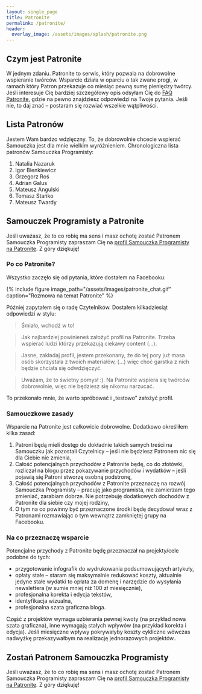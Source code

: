 ```yaml
---
layout: single_page
title: Patronite
permalink: /patronite/
header:
  overlay_image: /assets/images/splash/patronite.png
---
```


## Czym jest Patronite

W jednym zdaniu. Patronite to serwis, który pozwala na dobrowolne wspieranie twórców. Wsparcie działa w oparciu o tak zwane progi, w ramach który Patron przekazuje co miesiąc pewną sumę pieniędzy twórcy. Jeśli interesuje Cię bardziej szczegółowy opis odsyłam Cię do [FAQ Patronite](https://patronite.freshdesk.com/support/home), gdzie na pewno znajdziesz odpowiedzi na Twoje pytania. Jeśli nie, to daj znać – postaram się rozwiać wszelkie wątpliwości.

## Lista Patronów

Jestem Wam bardzo wdzięczny. To, że dobrowolnie chcecie wspierać Samouczka jest dla mnie wielkim wyróżnieniem. Chronologiczna lista patronów Samouczka Programisty:

1. Natalia Nazaruk
2. Igor Bienkiewicz
3. Grzegorz Roś
4. Adrian Galus 
5. Mateusz Angulski
6. Tomasz Stańko
7. Mateusz Twardy

## Samouczek Programisty a Patronite

Jeśli uważasz, że to co robię ma sens i masz ochotę zostać Patronem Samouczka Programisty zapraszam Cię na [profil Samouczka Programisty na Patronite](https://patronite.pl/samouczekprogramisty). Z góry dziękuję!

### Po co Patronite?

Wszystko zaczęło się od pytania, które dostałem na Facebooku:

{% include figure image_path="/assets/images/patronite_chat.gif" caption="Rozmowa na temat Patronite" %}

Później zapytałem się o radę Czytelników. Dostałem kilkadziesiąt odpowiedzi w stylu:

> Śmiało, wchodź w to!

> Jak najbardziej powinieneś założyć profil na Patronite. Trzeba wspierać ludzi którzy przekazują ciekawy content (...).

> Jasne, zakładaj profil, jestem przekonany, że do tej pory już masa osób skorzystała z twoich materiałów, (...) więc choć garstka z nich będzie chciała się odwdzięczyć. 

> Uważam, że to świetny pomysł :). Na Patronite wspiera się twórców dobrowolnie, więc nie będziesz się nikomu narzucać.

To przekonało mnie, że warto spróbować i „testowo” założyć profil.

### Samouczkowe zasady

Wsparcie na Patronite jest całkowicie dobrowolne. Dodatkowo określiłem kilka zasad:

1. Patroni będą mieli dostęp do dokładnie takich samych treści na Samouczku jak pozostali Czytelnicy – jeśli nie będziesz Patronem nic się dla Ciebie nie zmienia,
2. Całość potencjalnych przychodów z Patronite będę, co do złotówki, rozliczał na blogu przez pokazywanie przychodów i wydatków – jeśli pojawią się Patroni stworzę osobną podstronę,
3. Całość potencjalnych przychodów z Patronite przeznaczę na rozwój Samouczka Programisty – pracuję jako programista, nie zamierzam tego zmieniać, zarabiam dobrze. Nie potrzebuję dodatkowych dochodów z Patronite dla siebie czy mojej rodziny,
4. O tym na co powinny być przeznaczone środki będę decydował wraz z Patronami rozmawiając o tym wewnątrz zamkniętej grupy na Facebooku.

### Na co przeznaczę wsparcie

Potencjalne przychody z Patronite będę przeznaczał na projekty/cele podobne do tych:

* przygotowanie infografik do wydrukowania podsumowujących artykuły,
* opłaty stałe – staram się maksymalnie redukować koszty, aktualnie jedyne stałe wydatki to opłata za domenę i narzędzie do wysyłania newslettera (w sumie mniej niż 100 zł miesięcznie),
* profesjonalna korekta i edycja tekstów,
* identyfikacja wizualna,
* profesjonalna szata graficzna bloga.

Część z projektów wymaga uzbierania pewnej kwoty (na przykład nowa szata graficzna), inne wymagają stałych wpływów (na przykład korekta i edycja). Jeśli miesięczne wpływy pokrywałyby koszty cykliczne wówczas nadwyżkę przekazywałbym na realizację jednorazowych projektów..

## Zostań Patronem Samouczka Programisty

Jeśli uważasz, że to co robię ma sens i masz ochotę zostać Patronem Samouczka Programisty zapraszam Cię na [profil Samouczka Programisty na Patronite](https://patronite.pl/samouczekprogramisty). Z góry dziękuję!
